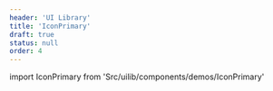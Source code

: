 ```yaml
---
header: 'UI Library'
title: 'IconPrimary'
draft: true
status: null
order: 4
---
```


<!--
  ATTENTION: This file is auto generated by using "makeDemosFactory".
  Do not change the content!
-->

import IconPrimary from 'Src/uilib/components/demos/IconPrimary'

<IconPrimary />
